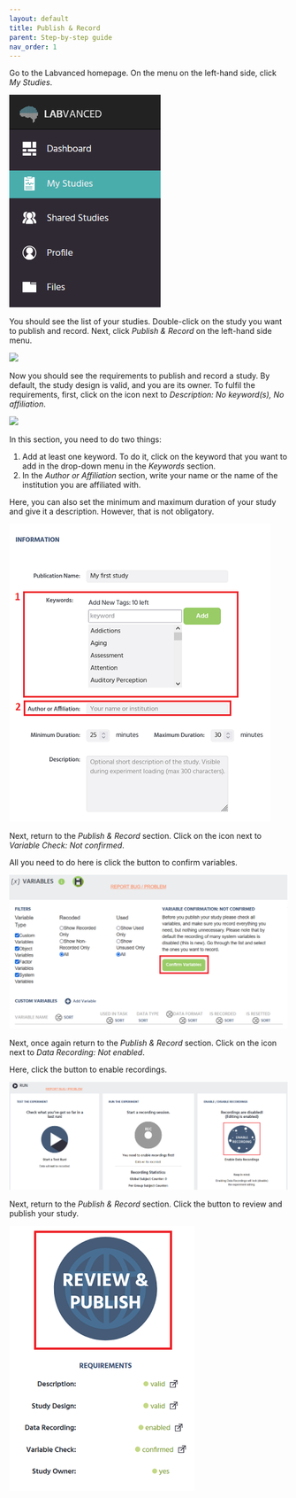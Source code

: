 ```yaml
---
layout: default
title: Publish & Record
parent: Step-by-step guide
nav_order: 1
---
```


Go to the Labvanced homepage. On the menu on the left-hand side, click *My Studies*.

![](assets/../../../assets/images/1001.png)

You should see the list of your studies. Double-click on the study you want to publish and record. Next, click *Publish & Record* on the left-hand side menu.

![](/images/3.png)

Now you should see the requirements to publish and record a study. By default, the study design is valid, and you are its owner. To fulfil the requirements, first, click on the icon next to *Description: No keyword(s), No affiliation*.

![](../assets/images/43.png)

In this section, you need to do two things:
1. Add at least one keyword. To do it, click on the keyword that you want to add in the drop-down menu in the *Keywords* section.
2. In the *Author or Affiliation* section, write your name or the name of the institution you are affiliated with.

Here, you can also set the minimum and maximum duration of your study and give it a description. However, that is not obligatory.

![](../../assets/images/51515.png)

Next, return to the *Publish & Record* section. Click on the icon next to *Variable Check: Not confirmed*.

All you need to do here is click the button to confirm variables.

![](/assets/images/77.png)

Next, once again return to the *Publish & Record* section. Click on the icon next to *Data Recording: Not enabled*.

Here, click the button to enable recordings. 

![](/assets/images/333.png)

Next, return to the *Publish & Record* section. Click the button to review and publish your study.

![](/assets/images/111.png)